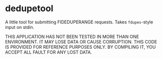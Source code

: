 dedupetool
==========
A little tool for submitting FIDEDUPERANGE requests. Takes `fdupes`-style input on stdin.

THIS APPLICATION HAS NOT BEEN TESTED IN MORE THAN ONE ENVIRONMENT. IT MAY LOSE DATA OR CAUSE CORRUPTION. THIS CODE IS PROVIDED FOR REFERENCE
PURPOSES ONLY. BY COMPILING IT, YOU ACCEPT ALL FAULT FOR ANY LOST DATA.
